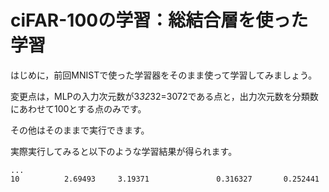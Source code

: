 # ciFAR-100の学習：総結合層を使った学習

はじめに，前回MNISTで使った学習器をそのまま使って学習してみましょう。

変更点は，MLPの入力次元数が3*32*32=3072である点と，出力次元数を分類数にあわせて100とする点のみです。

その他はそのままで実行できます。

実際実行してみると以下のような学習結果が得られます。
```
...
10          2.69493     3.19371               0.316327       0.252441  
```